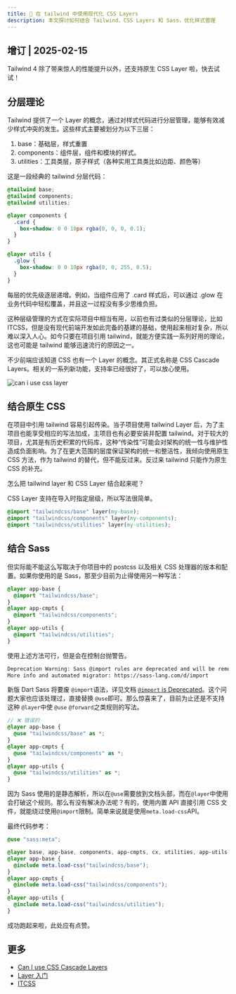 ```yaml
---
title: 🥞 在 tailwind 中使用现代化 CSS Layers
description: 本文探讨如何结合 Tailwind、CSS Layers 和 Sass，优化样式管理
---
```


## 增订 | 2025-02-15

Tailwind 4 除了带来惊人的性能提升以外，还支持原生 CSS Layer 啦，快去试试！

## 分层理论

Tailwind 提供了一个 Layer 的概念，通过对样式代码进行分层管理，能够有效减少样式冲突的发生。这些样式主要被划分为以下三层：
	
1.	base：基础层，样式重置
2.	components：组件层，组件和模块的样式。
3.	utilities：工具类层，原子样式（各种实用工具类比如边距、颜色等）

这是一段经典的 tailwind 分层代码：

```css
@tailwind base;
@tailwind components;
@tailwind utilities;

@layer components {
  .card {
    box-shadow: 0 0 10px rgba(0, 0, 0, 0.1);
  }
}

@layer utils {
  .glow {
    box-shadow: 0 0 10px rgba(0, 0, 255, 0.5);
  }
}
```

每层的优先级逐层递增。例如，当组件应用了 .card 样式后，可以通过 .glow 在业务代码中轻松覆盖，并且这一过程没有多少思维负担。

这种层级管理的方式在实际项目中相当有用，以前也有过类似的分层理论，比如 ITCSS，但是没有现代前端开发如此完备的基建的基础，使用起来相对复杂，所以难以深入人心。如今只要在项目引用 tailwind，就能方便实践一系列好用的理论，这也可能是 tailwind 能够迅速流行的原因之一。

不少前端应该知道 CSS 也有一个 Layer 的概念。其正式名称是 CSS Cascade Layers。相关的一系列新功能，支持率已经很好了，可以放心使用。

![can i use css layer](https://mgear-image.oss-cn-shanghai.aliyuncs.com/image/other/202501061809992.png)

## 结合原生 CSS

在项目中引用 tailwind 容易引起传染。当子项目使用 tailwind Layer 后，为了主项目也能享受相应的写法加成，主项目也有必要安装并配置 tailwind。对于较大的项目，尤其是有历史积累的代码库，这种“传染性”可能会对架构的统一性与维护性造成负面影响。为了在更大范围的层度保证架构的统一和整洁性，我倾向使用原生 CSS 方法，作为 tailwind 的替代，但不能反过来。反过来 tailwind 只能作为原生 CSS 的补充。

怎么把 tailwind layer 和 CSS Layer 结合起来呢？

CSS Layer 支持在导入时指定层级，所以写法很简单。

```css
@import "tailwindcss/base" layer(my-base);
@import "tailwindcss/components" layer(my-components);
@import "tailwindcss/utilities" layer(my-utilities);
```

## 结合 Sass

但实际能不能这么写取决于你项目中的 postcss 以及相关 CSS 处理器的版本和配置。如果你使用的是 Sass，那至少目前为止得使用另一种写法：

```scss
@layer app-base {
  @import "tailwindcss/base";
}
@layer app-cmpts {
  @import "tailwindcss/components";
}
@layer app-utils {
  @import "tailwindcss/utilities";
}
```

使用上述方法可行，但是会在控制台抛警告。

```bash
Deprecation Warning: Sass @import rules are deprecated and will be removed in Dart Sass 3.0.
More info and automated migrator: https://sass-lang.com/d/import
```

新版 Dart Sass 将要废 `@import`语法，详见文档 [`@import` is Deprecated](https://sass-lang.com/blog/import-is-deprecated/)。这个问题大家也应该处理过，直接替换 `@use`即可。那么惊喜来了，目前为止还是不支持这种 `@layer`中使 `@use` `@forward`之类规则的写法。

```scss
// ❌ 错误的
@layer app-base {
  @use "tailwindcss/base" as *;
}
@layer app-cmpts {
  @use "tailwindcss/components" as *;
}
@layer app-utils {
  @use "tailwindcss/utilities" as *;
}
```

因为 Sass 使用的是静态解析，所以在`@use`需要放到文档头部，而在`@layer`中使用会打破这个规则。那么有没有解决办法呢？有的，使用内置 API 直接引用 CSS 文件，就能绕过使用`@import`限制。简单来说就是使用`meta.load-css`API。

最终代码参考：

```scss
@use "sass:meta";

@layer base, app-base, components, app-cmpts, cx, utilities, app-utils;
@layer app-base {
  @include meta.load-css("tailwindcss/base");
}
@layer app-cmpts {
  @include meta.load-css("tailwindcss/components");
}
@layer app-utils {
  @include meta.load-css("tailwindcss/utilities");
}
```

成功跑起来啦，此处应有点赞。

## 更多

* [Can I use CSS Cascade Layers](https://caniuse.com/?search=css%20layer)
* [Layer 入门](https://www.zhangxinxu.com/wordpress/2022/05/css-layer-rule/)
* [ITCSS](https://developer.helpscout.com/seed/glossary/itcss/)
